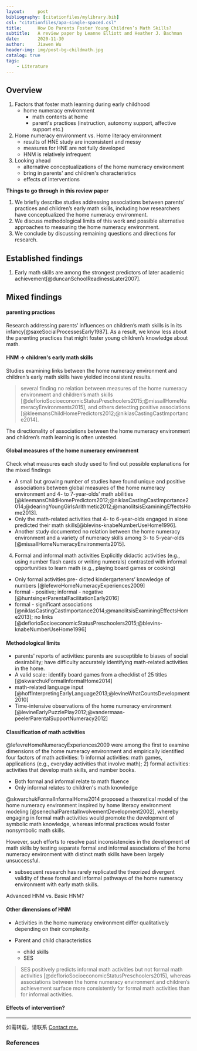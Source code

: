 ```yaml
---
layout:     post
bibliography: [citationfiles/mylibrary.bib]
csl: "citationfiles/apa-single-spaced.csl"
title:      How Do Parents Foster Young Children’s Math Skills?
subtitle:   A review paper by Leanne Elliott and Heather J. Bachman
date:       2020-11-30
author:     Jiawen Wu
header-img: img/post-bg-childmath.jpg
catalog: true
tags:
    - Literature
---
```

<script type="text/javascript">
// 禁止右键菜单
document.oncontextmenu = function(){ return false; };
// 禁止文字选择
document.onselectstart = function(){ return false; };
// 禁止复制
document.oncopy = function(){ return false; };
// 禁止剪切
document.oncut = function(){ return false; };
// 禁止粘贴
document.onpaste = function(){ return false; };
</script>

## Overview

1. Factors that foster math learning during early childhood
    - home numeracy environment
        - math contents at home
        - parent's practices (instruction, autonomy support, affective support etc.)
2. Home numeracy environment vs. Home literacy environment
    - results of HNE study are inconsistent and messy
    - measures for HNE are not fully developed 
    - HNM is relatively infrequent
4. Looking ahead
    - alternative conceptualizations of the home numeracy environment
    - bring in parents' and children's characteristics
    - effects of interventions

**Things to go through in this review paper**

1. We briefly describe studies addressing associations between parents’ practices and children’s early math skills, including how researchers have conceptualized the home numeracy environment. 
2. We discuss methodological limits of this work and possible alternative approaches to measuring the home numeracy environment. 
3. We conclude by discussing remaining questions and directions for research.


## Established findings

1. Early math skills are among the strongest predictors of later academic achievement[@duncanSchoolReadinessLater2007].


## Mixed findings

#### parenting practices 
Research addressing parents’ influences on children’s math skills is in its infancy[@saxeSocialProcessesEarly1987]. As a result, we know less about the parenting practices that might foster young children’s knowledge about math.

#### HNM -> children's early math skills
Studies examining links between the home numeracy environment and children’s early math skills have yielded inconsistent results.

> several finding no relation between measures of the home numeracy environment and children’s math skills [@deflorioSocioeconomicStatusPreschoolers2015;@missallHomeNumeracyEnvironments2015], and others detecting positive associations [@kleemansChildHomePredictors2012;@niklasCastingCastImportance2014].

The directionality of associations between the home numeracy environment and children’s math learning is often untested.

#### Global measures of the home numeracy environment 

Check what measures each study used to find out possible explanations for the mixed findings

- A small but growing number of studies have found unique and positive associations between global measures of the home numeracy environment and 4- to 7-year-olds’ math abilities [@kleemansChildHomePredictors2012;@niklasCastingCastImportance2014;@dearingYoungGirlsArithmetic2012;@manolitsisExaminingEffectsHome2013]. 
- Only the math-related activities that 4- to 6-year-olds engaged in alone predicted their math skills[@blevins-knabeNumberUseHome1996].
- Another study documented no relation between the home numeracy environment and a variety of numeracy skills among 3- to 5-year-olds [@missallHomeNumeracyEnvironments2015].

4. Formal and informal math activities
Explicitly didactic activities (e.g., using number flash cards or writing numerals) contrasted with informal opportunities to learn math (e.g., playing board games or cooking)
- Only formal activities pre- dicted kindergarteners’ knowledge of numbers [@lefevreHomeNumeracyExperiences2009]
- formal - positive; informal - negative [@huntsingerParentalFacilitationEarly2016]
- formal - significant associations [@niklasCastingCastImportance2014;@manolitsisExaminingEffectsHome2013]; no links [@deflorioSocioeconomicStatusPreschoolers2015;@blevins-knabeNumberUseHome1996]

#### Methodological limits
 - parents' reports of activities: parents are susceptible to biases of social desirability; have difficulty accurately identifying math-related activities in the home.
 - A valid scale: identify board games from a checklist of 25 titles [@skwarchukFormalInformalHome2014]
 - math-related language input [@hoffInterpretingEarlyLanguage2013;@levineWhatCountsDevelopment2010]
 - Time-intensive observations of the home numeracy environment [@levineEarlyPuzzlePlay2012;@vandermaas-peelerParentalSupportNumeracy2012]

#### Classification of math activities

@lefevreHomeNumeracyExperiences2009 were among the first to examine dimensions of the home numeracy environment and empirically identified four factors of math activities: 1) informal activities: math games, applications (e.g., everyday activities that involve math); 2) formal activities: activities that develop math skills, and number books.

- Both formal and informal relate to math fluence
- Only informal relates to children's math knowledge

 @skwarchukFormalInformalHome2014 proposed a theoretical model of the home numeracy environment inspired by home literacy environment modeling [@senechalParentalInvolvementDevelopment2002], whereby engaging in formal math activities would promote the development of symbolic math knowledge, whereas informal practices would foster nonsymbolic math skills. 

However, such efforts to resolve past inconsistencies in the development of math skills by testing separate formal and informal associations of the home numeracy environment with distinct math skills have been largely unsuccessful.

 - subsequent research has rarely replicated the theorized divergent validity of these formal and informal pathways of the home numeracy environment with early math skills.

 Advanced HNM vs. Basic HNM?

#### Other dimensions of HNM

 - Activities in the home numeracy environment differ qualitatively depending on their complexity.

 - Parent and child characteristics
    - child skills
    - SES

> SES positively predicts informal math activities but not formal math activities [@deflorioSocioeconomicStatusPreschoolers2015], whereas associations between the home numeracy environment and children’s achievement surface more consistently for formal math activities than for informal activities.

#### Effects of intervention?

***
如需转载，请联系
<a href="https://brokencrayons.github.io/about/">Contact me.</a> 


### References

